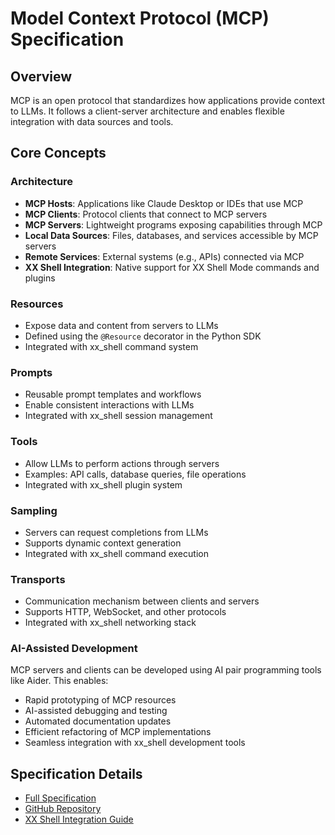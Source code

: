 # Model Context Protocol (MCP) Specification

## Overview
MCP is an open protocol that standardizes how applications provide context to LLMs. It follows a client-server architecture and enables flexible integration with data sources and tools.

## Core Concepts
### Architecture
- **MCP Hosts**: Applications like Claude Desktop or IDEs that use MCP
- **MCP Clients**: Protocol clients that connect to MCP servers
- **MCP Servers**: Lightweight programs exposing capabilities through MCP
- **Local Data Sources**: Files, databases, and services accessible by MCP servers
- **Remote Services**: External systems (e.g., APIs) connected via MCP
- **XX Shell Integration**: Native support for XX Shell Mode commands and plugins

### Resources
- Expose data and content from servers to LLMs
- Defined using the `@Resource` decorator in the Python SDK
- Integrated with xx_shell command system

### Prompts
- Reusable prompt templates and workflows
- Enable consistent interactions with LLMs
- Integrated with xx_shell session management

### Tools
- Allow LLMs to perform actions through servers
- Examples: API calls, database queries, file operations
- Integrated with xx_shell plugin system

### Sampling
- Servers can request completions from LLMs
- Supports dynamic context generation
- Integrated with xx_shell command execution

### Transports
- Communication mechanism between clients and servers
- Supports HTTP, WebSocket, and other protocols
- Integrated with xx_shell networking stack

### AI-Assisted Development
MCP servers and clients can be developed using AI pair programming tools like Aider. This enables:
- Rapid prototyping of MCP resources
- AI-assisted debugging and testing
- Automated documentation updates
- Efficient refactoring of MCP implementations
- Seamless integration with xx_shell development tools

## Specification Details
- [Full Specification](https://spec.modelcontextprotocol.io)
- [GitHub Repository](https://github.com/modelcontextprotocol)
- [XX Shell Integration Guide](docs/xx_mcp_integration.md)

